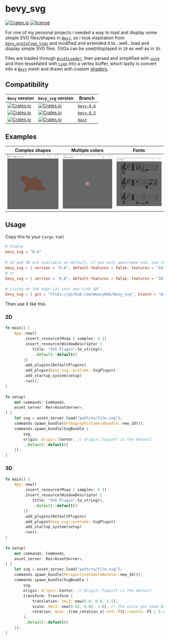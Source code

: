# bevy_svg
[![Crates.io](https://img.shields.io/crates/v/bevy_svg.svg)](https://crates.io/crates/bevy_svg)
[![license](https://img.shields.io/badge/license-Apache-blue.svg)](./LICENSE)

For one of my personal projects i needed a way to load and display some simple SVG files/shapes in [`Bevy`],
so i took inspiration from [`bevy_prototype_lyon`] and modified and extended it to...well...load and display
simple SVG files. SVGs can be used/displayed in `2D` as well as in `3D`.

Files are loaded through [`AssetLoader`], then parsed and simplified with [`usvg`] and then tessellated with [`Lyon`]
into a vertex buffer, which lastly is convert into a [`Bevy`] mesh and drawn with custom [shaders].

[shaders]: src/plugin.rs#L91-L119


## Compatibility
| `Bevy` version | `bevy_svg` version | Branch      |
|----------------|--------------------|-------------|
| [![Crates.io](https://img.shields.io/badge/crates.io-v0.6.0-orange)](https://crates.io/crates/bevy/0.6.0) | [![Crates.io](https://img.shields.io/badge/crates.io-v0.6.0-orange)](https://crates.io/crates/bevy-svg/0.6.0) | [`bevy-0.6`](https://github.com/Weasy666/bevy_svg/tree/bevy-0.6) |
| [![Crates.io](https://img.shields.io/badge/crates.io-v0.5.0-orange)](https://crates.io/crates/bevy/0.5.0) | [![Crates.io](https://img.shields.io/badge/crates.io-v0.4.0-orange)](https://crates.io/crates/bevy-svg/0.4.0) | [`bevy-0.5`](https://github.com/Weasy666/bevy_svg/tree/bevy-0.5) |
| [![Crates.io](https://img.shields.io/badge/branch-main-yellow)](https://github.com/bevyengine/bevy) | [![Crates.io](https://img.shields.io/badge/branch-main-yellow)](https://github.com/Weasy666/bevy_svg/) | [`main`](https://github.com/Weasy666/bevy_svg) |


## Examples

| Complex shapes       | Multiple colors | Fonts      |
|----------------------|-----------------|------------|
| ![complex_one_color] | ![two_colors]   | ![twinkle] |

[complex_one_color]: assets/complex_one_color.png
[two_colors]: assets/two_colors.png
[twinkle]: assets/twinkle.png

## Usage

Copy this to your `Cargo.toml`

```toml
# Stable
bevy_svg = "0.6"

# 2D and 3D are available on default, if you only want/need one, use the following
bevy_svg = { version = "0.6", default-features = false, features = "2d" }
# or
bevy_svg = { version = "0.6", default-features = false, features = "3d" }

# Living on the edge (at your own risk 😅)
bevy_svg = { git = "https://github.com/Weasy666/bevy_svg", branch = "main" }
```

Then use it like this.

### 2D
```rust
fn main() {
    App::new()
        .insert_resource(Msaa { samples: 4 })
        .insert_resource(WindowDescriptor {
            title: "SVG Plugin".to_string(),
            ..Default::default()
        })
        .add_plugins(DefaultPlugins)
        .add_plugin(bevy_svg::prelude::SvgPlugin)
        .add_startup_system(setup)
        .run();
}

fn setup(
    mut commands: Commands,
    asset_server: Res<AssetServer>,
) {
    let svg = asset_server.load("path/to/file.svg");
    commands.spawn_bundle(OrthographicCameraBundle::new_2d());
    commands.spawn_bundle(SvgBundle {
        svg,
        origin: Origin::Center, // Origin::TopLeft is the default
        ..Default::default()
    });
}
```

### 3D
```rust
fn main() {
    App::new()
        .insert_resource(Msaa { samples: 4 })
        .insert_resource(WindowDescriptor {
            title: "SVG Plugin".to_string(),
            ..Default::default()
        })
        .add_plugins(DefaultPlugins)
        .add_plugin(bevy_svg::prelude::SvgPlugin)
        .add_startup_system(setup)
        .run();
}

fn setup(
    mut commands: Commands,
    asset_server: Res<AssetServer>,
) {
    let svg = asset_server.load("path/to/file.svg");
    commands.spawn_bundle(PerspectiveCameraBundle::new_3d());
    commands.spawn_bundle(SvgBundle {
        svg,
        origin: Origin::Center, // Origin::TopLeft is the default
        transform: Transform {
            translation: Vec3::new(0.0, 0.0, 1.5),
            scale: Vec3::new(0.05, 0.05, 1.0), // The scale you need depends a lot on your SVG and camera distance
            rotation: Quat::from_rotation_x(-std::f32::consts::PI / 5.0),
        },
        ..Default::default()
    });
}
```


[`Bevy`]: https://bevyengine.org
[`bevy_prototype_lyon`]: https://github.com/Nilirad/bevy_prototype_lyon
[`Lyon`]: https://github.com/nical/lyon
[`usvg`]: https://github.com/RazrFalcon/resvg
[`AssetLoader`]: https://docs.rs/bevy/0.6/bevy/asset/trait.AssetLoader.html
